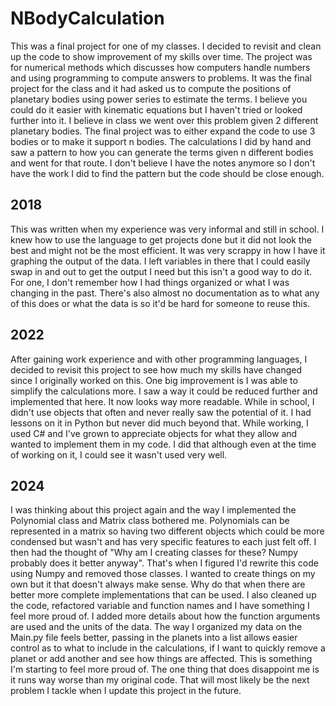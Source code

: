 # NBodyCalculation
This was a final project for one of my classes. I decided to revisit and clean up the code to show improvement of my skills over time.
The project was for numerical methods which discusses how computers handle numbers and using programming to compute answers to problems.
It was the final project for the class and it had asked us to compute the positions of planetary bodies using power series to estimate the terms.
I believe you could do it easier with kinematic equations but I haven't tried or looked further into it. I believe in class we went over this problem given 2 different
planetary bodies. The final project was to either expand the code to use 3 bodies or to make it support n bodies. The calculations I did by hand and saw a pattern to how you can generate the terms
given n different bodies and went for that route. I don't believe I have the notes anymore so I don't have the work I did to find the pattern but the code should be close enough.

## 2018
This was written when my experience was very informal and still in school. I knew how to use the language to get projects done but it did not look the best and might not be the most efficient. It was
very scrappy in how I have it graphing the output of the data. I left variables in there that I could easily swap in and out to get the output I need but this isn't a good way to do it.
For one, I don't remember how I had things organized or what I was changing in the past. There's also almost no documentation as to what any of this does or what the data is so it'd be hard
for someone to reuse this.

## 2022
After gaining work experience and with other programming languages, I decided to revisit this project to see how much my skills have changed since I originally worked on this.
One big improvement is I was able to simplify the calculations more. I saw a way it could be reduced further and implemented that here. It now looks way more readable.
While in school, I didn't use objects that often and never really saw the potential of it. I had lessons on it in Python but never did much beyond that. While working, I used C#
and I've grown to appreciate objects for what they allow and wanted to implement them in my code. I did that although even at the time of working on it, I could see it wasn't used very well.

## 2024
I was thinking about this project again and the way I implemented the Polynomial class and Matrix class bothered me. Polynomials can be represented in a matrix so having two different objects
which could be more condensed but wasn't and has very specific features to each just felt off. I then had the thought of "Why am I creating classes for these? Numpy probably does it better anyway".
That's when I figured I'd rewrite this code using Numpy and removed those classes. I wanted to create things on my own but it that doesn't always make sense.
Why do that when there are better more complete implementations that can be used. I also cleaned up the code, refactored variable and function names and I have something I feel more proud of.
I added more details about how the function arguments are used and the units of the data. The way I organized my data on the Main.py file feels better, passing in the planets into a list
allows easier control as to what to include in the calculations, if I want to quickly remove a planet or add another and see how things are affected. This is something I'm starting to feel more proud of.
The one thing that does disappoint me is it runs way worse than my original code. That will most likely be the next problem I tackle when I update this project in the future.